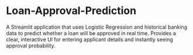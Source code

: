 # Loan-Approval-Prediction
A Streamlit application that uses Logistic Regression and historical banking data to predict whether a loan will be approved in real time. Provides a clear, interactive UI for entering applicant details and instantly seeing approval probability.
